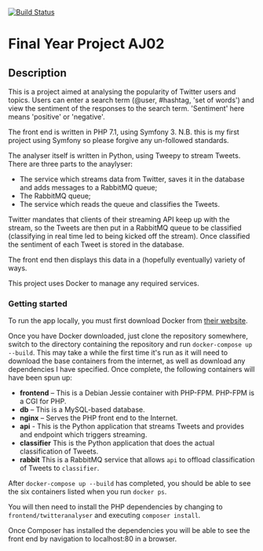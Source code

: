 [![Build Status](https://travis-ci.com/mathieuhendey/final-year-project.svg?token=moUsqfQSbWDYrgRb2xXP&branch=master)](https://travis-ci.com/mathieuhendey/final-year-project)

# Final Year Project AJ02

## Description
This is a project aimed at analysing the popularity of Twitter users and
topics. Users can enter a search term (@user, #hashtag, 'set of words') and
view the sentiment of the responses to the search term. 'Sentiment' here means
'positive' or 'negative'.

The front end is written in PHP 7.1, using Symfony 3. N.B. this is my first
project using Symfony so please forgive any un-followed standards.

The analyser itself is written in Python, using Tweepy to stream Tweets. There
are three parts to the anaylyser:
- The service which streams data from Twitter, saves it in the database and adds
  messages to a RabbitMQ queue;
- The RabbitMQ queue;
- The service which reads the queue and classifies the Tweets.

Twitter mandates that clients of their streaming API keep up with the stream,
so the Tweets are then put in a RabbitMQ queue to be classified (classifying in
real time led to being kicked off the stream). Once classified the sentiment of
each Tweet is stored in the database.

The front end then displays this data in a (hopefully eventually) variety of
ways.

This project uses Docker to manage any required services.

### Getting started
To run the app locally, you must first download Docker from [their
website](https://www.docker.com/products/docker).

Once you have Docker downloaded, just clone the repository somewhere,
switch to the directory containing the repository and run
`docker-compose up --build`. This may take a while the first time it's
run as it will need to download the base containers from the internet,
as well as download any dependencies I have specified. Once complete,
the following containers will have been spun up:
* **frontend** – This is a Debian Jessie container with PHP-FPM. PHP-FPM is a
CGI for PHP.
* **db** – This is a MySQL-based database.
* **nginx** – Serves the PHP front end to the Internet.
* **api** - This is the Python application that streams Tweets and provides
and endpoint which triggers streaming.
* **classifier** This is the Python application that does the actual
classification of Tweets.
* **rabbit** This is a RabbitMQ service that allows `api` to offload
classification of Tweets to `classifier`.

After `docker-compose up --build` has completed, you should be able to
see the six containers listed when you run `docker ps`.

You will then need to install the PHP dependencies by changing to
`frontend/twitteranalyser` and executing `composer install`.

Once Composer has installed the dependencies you will be able to see the front
end by navigation to localhost:80 in a browser.
